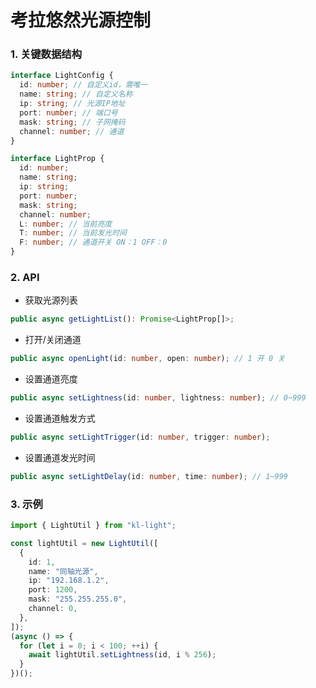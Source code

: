 # 考拉悠然光源控制

### 1. 关键数据结构
```typescript
interface LightConfig {
  id: number; // 自定义id，需唯一
  name: string; // 自定义名称
  ip: string; // 光源IP地址
  port: number; // 端口号
  mask: string; // 子网掩码
  channel: number; // 通道
}

interface LightProp {
  id: number;
  name: string;
  ip: string;
  port: number;
  mask: string;
  channel: number;
  L: number; // 当前亮度
  T: number; // 当前发光时间
  F: number; // 通道开关 ON：1 OFF：0
}
```

### 2. API
+ 获取光源列表
```typescript
public async getLightList(): Promise<LightProp[]>;
```
+ 打开/关闭通道
```typescript
public async openLight(id: number, open: number); // 1 开 0 关
```
+ 设置通道亮度
```typescript
public async setLightness(id: number, lightness: number); // 0~999
```
+ 设置通道触发方式
```typescript
public async setLightTrigger(id: number, trigger: number);
```
+ 设置通道发光时间
```typescript
public async setLightDelay(id: number, time: number); // 1~999
```

### 3. 示例
```typescript
import { LightUtil } from "kl-light";

const lightUtil = new LightUtil([
  {
    id: 1,
    name: "同轴光源",
    ip: "192.168.1.2",
    port: 1200,
    mask: "255.255.255.0",
    channel: 0,
  },
]);
(async () => {
  for (let i = 0; i < 100; ++i) {
    await lightUtil.setLightness(id, i % 256);
  }
})();
```
